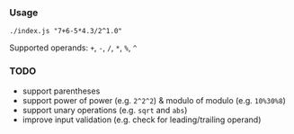 ### Usage ###

`./index.js "7+6-5*4.3/2^1.0"`

Supported operands: `+`, `-`, `/`, `*`, `%`, `^`

### TODO ###

* support parentheses
* support power of power (e.g. `2^2^2`) & modulo of modulo (e.g. `10%30%8`)
* support unary operations (e.g. `sqrt` and `abs`)
* improve input validation (e.g. check for leading/trailing operand)
